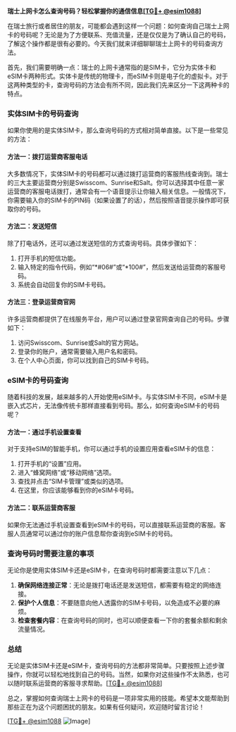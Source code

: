 **瑞士上网卡怎么查询号码？轻松掌握你的通信信息[[TG💪+ @esim1088](https://t.me/s/esim1088)]**

在瑞士旅行或者居住的朋友，可能都会遇到这样一个问题：如何查询自己瑞士上网卡的号码呢？无论是为了方便联系、充值流量，还是仅仅是为了确认自己的号码，了解这个操作都是很有必要的。今天我们就来详细聊聊瑞士上网卡的号码查询方法。

首先，我们需要明确一点：瑞士的上网卡通常指的是SIM卡，它分为实体卡和eSIM卡两种形式。实体卡是传统的物理卡，而eSIM卡则是电子化的虚拟卡。对于这两种类型的卡，查询号码的方法会有所不同，因此我们先来区分一下这两种卡的特点。

### 实体SIM卡的号码查询

如果你使用的是实体SIM卡，那么查询号码的方式相对简单直接。以下是一些常见的方法：

#### 方法一：拨打运营商客服电话
大多数情况下，实体SIM卡的号码都可以通过拨打运营商的客服热线查询到。瑞士的三大主要运营商分别是Swisscom、Sunrise和Salt。你可以选择其中任意一家运营商的客服电话拨打，通常会有一个语音提示让你输入相关信息。一般情况下，你需要输入你的SIM卡的PIN码（如果设置了的话），然后按照语音提示操作即可获取你的号码。

#### 方法二：发送短信
除了打电话外，还可以通过发送短信的方式查询号码。具体步骤如下：
1. 打开手机的短信功能。
2. 输入特定的指令代码，例如“*#06#”或“*100#”，然后发送给运营商的客服号码。
3. 系统会自动回复你的SIM卡号码。

#### 方法三：登录运营商官网
许多运营商都提供了在线服务平台，用户可以通过登录官网查询自己的号码。步骤如下：
1. 访问Swisscom、Sunrise或Salt的官方网站。
2. 登录你的账户，通常需要输入用户名和密码。
3. 在个人中心页面，你可以找到自己的SIM卡号码。

### eSIM卡的号码查询

随着科技的发展，越来越多的人开始使用eSIM卡。与实体SIM卡不同，eSIM卡是嵌入式芯片，无法像传统卡那样直接看到号码。那么，如何查询eSIM卡的号码呢？

#### 方法一：通过手机设置查看
对于支持eSIM的智能手机，你可以通过手机的设置应用查看eSIM卡的信息：
1. 打开手机的“设置”应用。
2. 进入“蜂窝网络”或“移动网络”选项。
3. 查找并点击“SIM卡管理”或类似的选项。
4. 在这里，你应该能够看到你的eSIM卡号码。

#### 方法二：联系运营商客服
如果你无法通过手机设置查看到eSIM卡的号码，可以直接联系运营商的客服。客服人员通常可以通过你的账户信息帮你查询到eSIM卡的号码。

### 查询号码时需要注意的事项

无论你是使用实体SIM卡还是eSIM卡，在查询号码时都需要注意以下几点：
1. **确保网络连接正常**：无论是拨打电话还是发送短信，都需要有稳定的网络连接。
2. **保护个人信息**：不要随意向他人透露你的SIM卡号码，以免造成不必要的麻烦。
3. **检查套餐内容**：在查询号码的同时，也可以顺便查看一下你的套餐余额和剩余流量情况。

### 总结

无论是实体SIM卡还是eSIM卡，查询号码的方法都非常简单。只要按照上述步骤操作，你就可以轻松地找到自己的号码。当然，如果你对这些操作不太熟悉，也可以随时联系运营商的客服寻求帮助。[[TG💪+ @esim1088](https://t.me/s/esim1088)]

总之，掌握如何查询瑞士上网卡的号码是一项非常实用的技能。希望本文能帮助到那些正在为这个问题困扰的朋友。如果有任何疑问，欢迎随时留言讨论！

[[TG💪+ @esim1088](https://t.me/s/esim1088) ![Image](https://i.postimg.cc/4NQfJmqS/Snipaste-2025-05-13-00-14-12.png)]